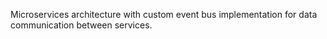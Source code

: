 Microservices architecture with custom event bus implementation for data communication between services.

